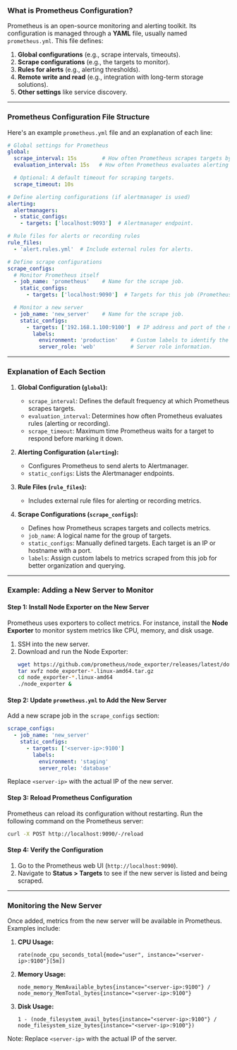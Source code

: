 ### What is Prometheus Configuration?

Prometheus is an open-source monitoring and alerting toolkit. Its configuration is managed through a **YAML** file, usually named `prometheus.yml`. This file defines:

1. **Global configurations** (e.g., scrape intervals, timeouts).
2. **Scrape configurations** (e.g., the targets to monitor).
3. **Rules for alerts** (e.g., alerting thresholds).
4. **Remote write and read** (e.g., integration with long-term storage solutions).
5. **Other settings** like service discovery.

---

### Prometheus Configuration File Structure

Here's an example `prometheus.yml` file and an explanation of each line:

```yaml
# Global settings for Prometheus
global:
  scrape_interval: 15s        # How often Prometheus scrapes targets by default.
  evaluation_interval: 15s   # How often Prometheus evaluates alerting rules.

  # Optional: A default timeout for scraping targets.
  scrape_timeout: 10s

# Define alerting configurations (if alertmanager is used)
alerting:
  alertmanagers:
  - static_configs:
    - targets: ['localhost:9093']  # Alertmanager endpoint.

# Rule files for alerts or recording rules
rule_files:
  - 'alert.rules.yml'  # Include external rules for alerts.

# Define scrape configurations
scrape_configs:
  # Monitor Prometheus itself
  - job_name: 'prometheus'    # Name for the scrape job.
    static_configs:
      - targets: ['localhost:9090']  # Targets for this job (Prometheus itself).

  # Monitor a new server
  - job_name: 'new_server'    # Name for the scrape job.
    static_configs:
      - targets: ['192.168.1.100:9100']  # IP address and port of the new server.
        labels:
          environment: 'production'    # Custom labels to identify the target.
          server_role: 'web'           # Server role information.
```

---

### Explanation of Each Section

1. **Global Configuration (`global`):**
   - `scrape_interval`: Defines the default frequency at which Prometheus scrapes targets. 
   - `evaluation_interval`: Determines how often Prometheus evaluates rules (alerting or recording).
   - `scrape_timeout`: Maximum time Prometheus waits for a target to respond before marking it down.

2. **Alerting Configuration (`alerting`):**
   - Configures Prometheus to send alerts to Alertmanager.
   - `static_configs`: Lists the Alertmanager endpoints.

3. **Rule Files (`rule_files`):**
   - Includes external rule files for alerting or recording metrics.

4. **Scrape Configurations (`scrape_configs`):**
   - Defines how Prometheus scrapes targets and collects metrics.
   - `job_name`: A logical name for the group of targets.
   - `static_configs`: Manually defined targets. Each target is an IP or hostname with a port.
   - `labels`: Assign custom labels to metrics scraped from this job for better organization and querying.

---

### Example: Adding a New Server to Monitor

#### Step 1: Install Node Exporter on the New Server
Prometheus uses exporters to collect metrics. For instance, install the **Node Exporter** to monitor system metrics like CPU, memory, and disk usage.

1. SSH into the new server.
2. Download and run the Node Exporter:
   ```bash
   wget https://github.com/prometheus/node_exporter/releases/latest/download/node_exporter-*.linux-amd64.tar.gz
   tar xvfz node_exporter-*.linux-amd64.tar.gz
   cd node_exporter-*.linux-amd64
   ./node_exporter &
   ```

#### Step 2: Update `prometheus.yml` to Add the New Server
Add a new scrape job in the `scrape_configs` section:

```yaml
scrape_configs:
  - job_name: 'new_server'
    static_configs:
      - targets: ['<server-ip>:9100']
        labels:
          environment: 'staging'
          server_role: 'database'
```

Replace `<server-ip>` with the actual IP of the new server.

#### Step 3: Reload Prometheus Configuration
Prometheus can reload its configuration without restarting. Run the following command on the Prometheus server:

```bash
curl -X POST http://localhost:9090/-/reload
```

#### Step 4: Verify the Configuration
1. Go to the Prometheus web UI (`http://localhost:9090`).
2. Navigate to **Status > Targets** to see if the new server is listed and being scraped.

---

### Monitoring the New Server
Once added, metrics from the new server will be available in Prometheus. Examples include:

1. **CPU Usage:**
   ```promql
   rate(node_cpu_seconds_total{mode="user", instance="<server-ip>:9100"}[5m])
   ```

2. **Memory Usage:**
   ```promql
   node_memory_MemAvailable_bytes{instance="<server-ip>:9100"} / node_memory_MemTotal_bytes{instance="<server-ip>:9100"}
   ```

3. **Disk Usage:**
   ```promql
   1 - (node_filesystem_avail_bytes{instance="<server-ip>:9100"} / node_filesystem_size_bytes{instance="<server-ip>:9100"})
   ```

Note: Replace `<server-ip>` with the actual IP of the server.

